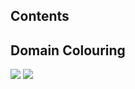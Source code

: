## Contents

## Domain Colouring

![](/img/cartoons/pmath352/pmath-352-domain-colouring-1.jpg)
![](/img/cartoons/pmath352/pmath-352-domain-colouring-2.jpg)
